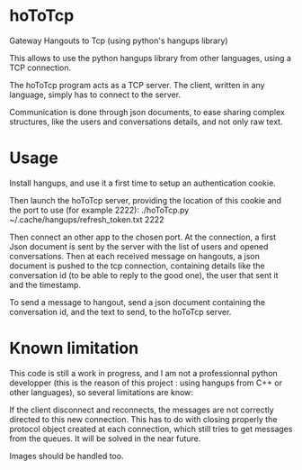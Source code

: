 # hoToTcp
Gateway Hangouts to Tcp (using python's hangups library)

This allows to use the python hangups library from other languages, using a TCP connection.

The hoToTcp program acts as a TCP server. The client, written in any language, simply has to connect to the server.


Communication is done through json documents, to ease sharing complex structures, like the users and conversations details, and not only raw text.


# Usage 
Install hangups, and use it a first time to setup an authentication cookie.

Then launch the hoToTcp server, providing the location of this cookie and the port to use (for example 2222):
    ./hoToTcp.py ~/.cache/hangups/refresh_token.txt 2222

Then connect an other app to the chosen port. At the connection, a first Json document is sent by the server with the list of users and opened conversations.
Then at each received message on hangouts, a json document is pushed to the tcp connection, containing details like the conversation id (to be able to reply to the good one), the user that sent it and the timestamp.

To send a message to hangout, send a json document containing the conversation id, and the text to send, to the hoToTcp server.


# Known limitation
This code is still a work in progress, and I am not a professionnal python developper (this is the reason of this project : using hangups from C++ or other languages), so several limitations are know:

If the client disconnect and reconnects, the messages are not correctly directed to this new connection. This has to do with closing properly the protocol object created at each connection, which still tries to get messages from the queues. It will be solved in the near future.

Images should be handled too.
